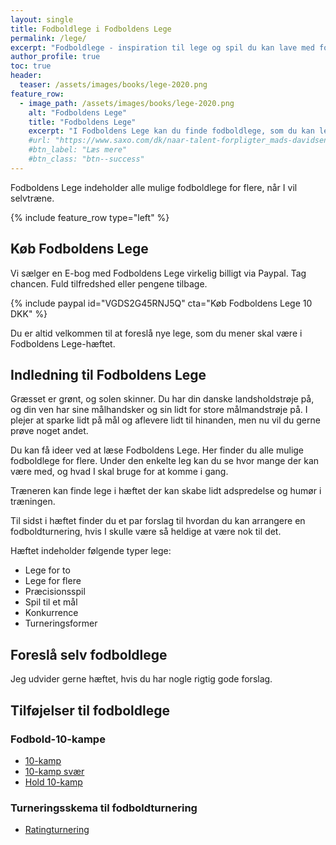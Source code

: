 ```yaml
---
layout: single
title: Fodboldlege i Fodboldens Lege
permalink: /lege/
excerpt: "Fodboldlege - inspiration til lege og spil du kan lave med fodbold."
author_profile: true
toc: true
header:
  teaser: /assets/images/books/lege-2020.png
feature_row:
  - image_path: /assets/images/books/lege-2020.png
    alt: "Fodboldens Lege"
    title: "Fodboldens Lege"
    excerpt: "I Fodboldens Lege kan du finde fodboldlege, som du kan lege alene eller sammen med vennerne."
    #url: "https://www.saxo.com/dk/naar-talent-forpligter_mads-davidsenhelle-hedegaard-heinrasmus-henning_haeftet_9788702192087"
    #btn_label: "Læs mere"
    #btn_class: "btn--success"
---
```


Fodboldens Lege indeholder alle mulige fodboldlege for flere, når I vil selvtræne.

{% include feature_row type="left" %}

## Køb Fodboldens Lege

Vi sælger en E-bog med Fodboldens Lege virkelig billigt via Paypal. Tag chancen. Fuld tilfredshed eller pengene tilbage.

{% include paypal id="VGDS2G45RNJ5Q" cta="Køb Fodboldens Lege 10 DKK" %}

Du er altid velkommen til at foreslå nye lege, som du mener skal være i Fodboldens Lege-hæftet.

## Indledning til Fodboldens Lege

Græsset er grønt, og solen skinner. Du har din danske landsholdstrøje på, og din ven har sine målhandsker og sin lidt for store målmandstrøje på. I plejer at sparke lidt på mål og aflevere lidt til hinanden, men nu vil du gerne prøve noget andet.

Du kan få ideer ved at læse Fodboldens Lege. Her finder du alle mulige fodboldlege for flere. Under den enkelte leg kan du se hvor mange der kan være med, og hvad I skal bruge for at komme i gang.

Træneren kan finde lege i hæftet der kan skabe lidt adspredelse og humør i træningen.

Til sidst i hæftet finder du et par forslag til hvordan du kan arrangere en fodboldturnering, hvis I skulle være så heldige at være nok til det.

Hæftet indeholder følgende typer lege:

- Lege for to
- Lege for flere
- Præcisionsspil
- Spil til et mål
- Konkurrence
- Turneringsformer

## Foreslå selv fodboldlege

Jeg udvider gerne hæftet, hvis du har nogle rigtig gode forslag.

## Tilføjelser til fodboldlege

### Fodbold-10-kampe

- [10-kamp](/assets/pdf/fodbold10kamp.pdf)
- [10-kamp svær](/assets/pdf/tikampadvanced.pdf)
- [Hold 10-kamp](/assets/pdf/holdtikamp.pdf)

### Turneringsskema til fodboldturnering

- [Ratingturnering](/assets/pdf/ratingturnering.pdf)
